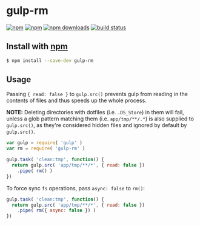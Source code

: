 # gulp-rm
[![npm](http://img.shields.io/npm/v/gulp-rm.svg?style=flat-square)](https://npmjs.com/gulp-rm)
[![npm](http://img.shields.io/npm/l/gulp-rm.svg?style=flat-square)](https://npmjs.com/gulp-rm)
[![npm downloads](http://img.shields.io/npm/dm/gulp-rm.svg?style=flat-square)](https://npmjs.com/gulp-rm)
[![build status](http://img.shields.io/travis//gulp-rm.svg?style=flat-square)](https://travis-ci.org//gulp-rm)

## Install with [npm](https://npmjs.org)
```sh
$ npm install --save-dev gulp-rm
```

## Usage

Passing `{ read: false }` to `gulp.src()` prevents gulp from
reading in the contents of files and thus speeds up the whole process.

**NOTE:** Deleting directories with dotfiles (i.e. `.DS_Store`) in them will fail, unless
a glob pattern matching them (i.e. `app/tmp/**/.*`) is also supplied to `gulp.src()`,
as they're considered hidden files and ignored by default by `gulp.src()`.

```javascript
var gulp = require( 'gulp' )
var rm = require( 'gulp-rm' )

gulp.task( 'clean:tmp', function() {
  return gulp.src( 'app/tmp/**/*', { read: false })
    .pipe( rm() )
})
```

To force sync `fs` operations, pass `async: false` to `rm()`:

```javascript
gulp.task( 'clean:tmp', function() {
  return gulp.src( 'app/tmp/**/*', { read: false })
    .pipe( rm({ async: false }) )
})
```
